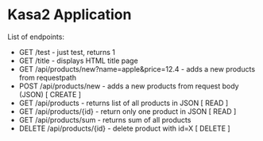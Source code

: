 # Kasa2 Application

List of endpoints:
- GET /test - just test, returns 1
- GET /title - displays HTML title page
- GET /api/products/new?name=apple&price=12.4 - adds a new products from requestpath
- POST /api/products/new - adds a new products from request body (JSON) [ CREATE ]
- GET /api/products - returns list of all products in JSON [ READ ] 
- GET /api/products/{id} - return only one product in JSON [ READ ]
- GET /api/products/sum - returns sum of all products
- DELETE /api/products/{id} - delete product with id=X [ DELETE ]